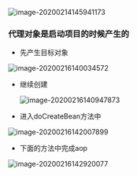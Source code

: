 ![image-20200214145941173](D:%5C%E7%AC%94%E8%AE%B0%5C%E9%9D%A2%E8%AF%95%E9%A2%98%5Cjava%E9%94%81%5Cassets%5Cimage-20200214145941173.png)

### 代理对象是启动项目的时候产生的

* 先产生目标对象

![image-20200216140034572](D:%5C%E7%AC%94%E8%AE%B0%5C%E9%9D%A2%E8%AF%95%E9%A2%98%5Cjava%E9%94%81%5Cassets%5Cimage-20200216140034572.png)

* 继续创建

  ![image-20200216140947873](D:%5C%E7%AC%94%E8%AE%B0%5C%E9%9D%A2%E8%AF%95%E9%A2%98%5Cjava%E9%94%81%5Cassets%5Cimage-20200216140947873.png)

* 进入doCreateBean方法中

![image-20200216142007899](D:%5C%E7%AC%94%E8%AE%B0%5C%E9%9D%A2%E8%AF%95%E9%A2%98%5Cjava%E9%94%81%5Cassets%5Cimage-20200216142007899.png)

* 下面的方法中完成aop

![image-20200216142920077](D:%5C%E7%AC%94%E8%AE%B0%5C%E9%9D%A2%E8%AF%95%E9%A2%98%5Cjava%E9%94%81%5Cassets%5Cimage-20200216142920077.png) 